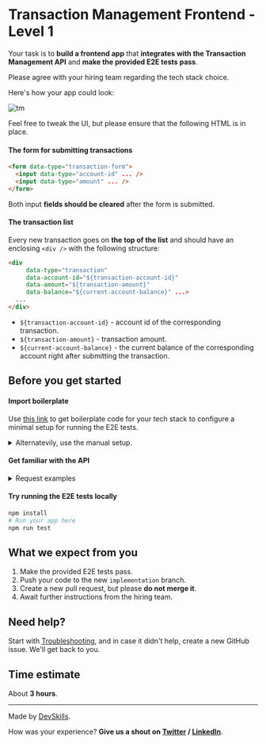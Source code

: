 # Transaction Management Frontend - Level 1

Your task is to **build a frontend app** that **integrates with the Transaction Management API** and **make the provided E2E tests pass**.

Please agree with your hiring team regarding the tech stack choice.

Here's how your app could look:

![tm](https://user-images.githubusercontent.com/1162212/112980759-905c8a00-915a-11eb-9a49-b439e119a76d.png)

Feel free to tweak the UI, but please ensure that the following HTML is in place.

#### The form for submitting transactions

```html
<form data-type="transaction-form">
  <input data-type="account-id" ... />
  <input data-type="amount" ... />
</form>
```

Both input **fields should be cleared** after the form is submitted.

#### The transaction list

Every new transaction goes on **the top of the list** and should have an enclosing `<div />` with the following structure:

```html
<div 
     data-type="transaction"
     data-account-id="${transaction-account-id}"
     data-amount="${transaction-amount}"
     data-balance="${current-account-balance}" ...>
  ...
</div>
```

- `${transaction-account-id}` - account id of the corresponding transaction.
- `${transaction-amount}` - transaction amount.
- `${current-account-balance}` - the current balance of the corresponding account right after submitting the transaction.

## Before you get started

#### Import boilerplate

Use [this link](https://docs.devskills.co/collections/85-the-interview-process/articles/342-importing-challenge-boilerplate) to get boilerplate code for your tech stack to configure a minimal setup for running the E2E tests.

<details>
<summary>Alternatevily, use the manual setup.</summary>

1. Update the `baseUrl` (where your app will run) in [cypress.json](cypress.json).
2. Update the [`build`](package.json#L5) and [`start`](package.json#L6) scripts in [package.json](package.json) to respectively build and start your app.

</details>

#### Get familiar with the API

<details>
<summary>Request examples</summary>

##### Get historical transactions

```
GET https://infra.devskills.app/api/transaction-management/transactions
```

##### Create a new transaction

```
POST https://infra.devskills.app/api/transaction-management/transaction
Content-Type: application/json

{
  "account_id": "0afd02d3-6c59-46e7-b7bc-893c5e0b7ac2",
  "amount": 7
}
```

##### Get a transaction by id

```
GET https://infra.devskills.app/api/transaction-management/transactions/7c94635a-40a3-4c87-888a-42c3ce5b9750
```

##### Get an account by id

```
GET https://infra.devskills.app/api/transaction-management/accounts/0afd02d3-6c59-46e7-b7bc-893c5e0b7ac2
```

</details>

#### Try running the E2E tests locally

```bash
npm install
# Run your app here
npm run test
```

## What we expect from you

1. Make the provided E2E tests pass.
2. Push your code to the new `implementation` branch.
3. Create a new pull request, but please **do not merge it**.
4. Await further instructions from the hiring team.

## Need help?

Start with [Troubleshooting](https://www.notion.so/Troubleshooting-d18bdb5d2ac341bb82b21f0ba8fb9546), and in case it didn't help, create a new GitHub issue. We'll get back to you.

## Time estimate

About **3 hours**.

---

Made by [DevSkills](https://devskills.co).

How was your experience? **Give us a shout on [Twitter](https://twitter.com/DevSkillsHQ) / [LinkedIn](https://www.linkedin.com/company/devskills)**.
